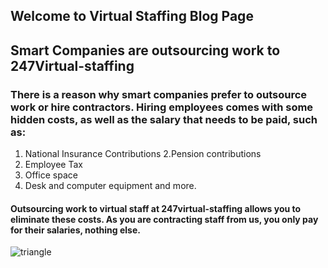 ## Welcome to Virtual Staffing Blog Page

## Smart Companies are outsourcing work to 247Virtual-staffing

### There is a reason why smart companies prefer to outsource work or hire contractors. Hiring employees comes with some hidden costs, as well as the salary that needs to be paid, such as:

1. National Insurance Contributions
2.Pension contributions 
3. Employee Tax
4. Office space
5. Desk and computer equipment and more.

#### Outsourcing work to virtual staff at 247virtual-staffing allows you to eliminate these costs. As you are contracting staff from us, you only pay for their salaries, nothing else.

![triangle](https://lh3.googleusercontent.com/Y-t5B0y3b_ZacdE4eZGCbrCRZlnCXvAaabrzVjYhF8Vh_tAQLaw23xoO2Ep0lgnrLW4S=s113)
